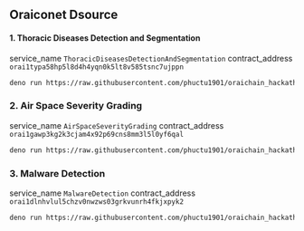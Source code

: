## Oraiconet Dsource

#### 1. Thoracic Diseases Detection and Segmentation
service_name `ThoracicDiseasesDetectionAndSegmentation`
contract_address  `orai1typa58hp5l8d4h4yqn0k5lt8v585tsnc7ujppn`

```bash
deno run https://raw.githubusercontent.com/phuctu1901/oraichain_hackathon/c837cd79dce9e1bce714189c9ca86bb9f2955140/deno-script/thoracic-diseases-detection-and-segmentation/script.js '["hashoffile","39734.png"]'
```
### 2. Air Space Severity Grading
service_name `AirSpaceSeverityGrading`
contract_address `orai1gawp3kg2k3cjam4x92p69cns8mm3l5l0yf6qal`
```bash
deno run https://raw.githubusercontent.com/phuctu1901/oraichain_hackathon/c837cd79dce9e1bce714189c9ca86bb9f2955140/deno-script/air-space-severity-grading/script.js '["hashoffile","39734.png"]'

```

### 3. Malware Detection
service_name `MalwareDetection`
contract_address `orai1dlnhvlul5chzv0nwzws03grkvunrh4fkjxpyk2`
```bash
deno run https://raw.githubusercontent.com/phuctu1901/oraichain_hackathon/c837cd79dce9e1bce714189c9ca86bb9f2955140/deno-script/malware-detection/script.js '["hashoffile","demo.csv"]'
```